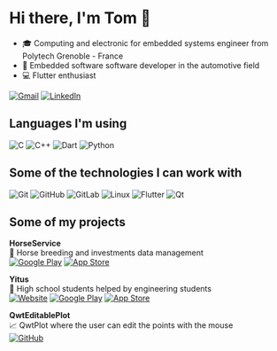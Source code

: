 # Hi there, I'm Tom 👋

-   :mortar_board: Computing and electronic for embedded systems engineer from Polytech Grenoble - France
-   :car: Embedded software software developer in the automotive field
-   :computer: Flutter enthusiast

[![Gmail](https://img.shields.io/badge/-GMAIL-D14836?style=for-the-badge&logo=gmail&logoColor=white)](mailto:tom.rivoire82@gmail.com)
[![LinkedIn](https://img.shields.io/badge/-LINKEDIN-0077B5?style=for-the-badge&logo=linkedin&logoColor=white)](https://www.linkedin.com/in/tom-rivoire/)

## Languages I'm using

![C](https://img.shields.io/badge/-C-000000?style=flat&logo=C)
![C++](https://img.shields.io/badge/-C++-000000?style=flat&logo=C%2B%2B&logoColor=00599C)
![Dart](https://img.shields.io/badge/-Dart-000000?style=flat&logo=Dart)
![Python](https://img.shields.io/badge/-Python-000000?style=flat&logo=python)

## Some of the technologies I can work with

![Git](https://img.shields.io/badge/-Git-000000?style=flat&logo=git&logoColor=F05032)
![GitHub](https://img.shields.io/badge/-GitHub-000000?style=flat&logo=github&logoColor=FFFFFF)
![GitLab](https://img.shields.io/badge/-GitLab-000000?style=flat&logo=GitLab)
![Linux](https://img.shields.io/badge/-Linux-000000?style=flat&logo=linux&logoColor=FCC624)
![Flutter](https://img.shields.io/badge/-Flutter-000000?style=flat&logo=Flutter&logoColor=0000C0)
![Qt](https://img.shields.io/badge/-Qt-000000?style=flat&logo=Qt)

## Some of my projects

**HorseService**  
:horse_racing: Horse breeding and investments data management  
[![Google Play](https://img.shields.io/badge/-GooglePlay-000000?style=flat&logo=Google-Play)](https://play.google.com/store/apps/details?id=com.olivate.horse_service)
[![App Store](https://img.shields.io/badge/-AppStore-000000?style=flat&logo=App-Store)](https://apps.apple.com/us/app/id1506163591)  

**Yitus**  
:school_satchel: High school students helped by engineering students  
[![Website](https://img.shields.io/badge/-Website-000000?style=flat&logo=Google-Chrome)](https://yitus.fr)
[![Google Play](https://img.shields.io/badge/-GooglePlay-000000?style=flat&logo=Google-Play)](https://play.google.com/store/apps/details?id=com.polytech.yitus)
[![App Store](https://img.shields.io/badge/-AppStore-000000?style=flat&logo=App-Store)](https://apps.apple.com/us/app/id1511317507)  

**QwtEditablePlot**  
:chart_with_upwards_trend: QwtPlot where the user can edit the points with the mouse  
[![GitHub](https://img.shields.io/badge/-Repository-000000?style=flat&logo=github&logoColor=FFFFFF)](https://github.com/TomRvr/QwtEditablePlot)  

<!--
**TomRvr/TomRvr** is a ✨ _special_ ✨ repository because its `README.md` (this file) appears on your GitHub profile.
icons : https://simpleicons.org
https://medium.com/@minamimunakata/how-to-store-images-for-use-in-readme-md-on-github-9fb54256e951
emojis https://gist.github.com/rxaviers/7360908
Here are some ideas to get you started:

- 🔭 I’m currently working on ...
- 🌱 I’m currently learning ...
- 👯 I’m looking to collaborate on ...
- 🤔 I’m looking for help with ...
- 💬 Ask me about ...
- 📫 How to reach me: ...
- 😄 Pronouns: ...
- ⚡ Fun fact: ...
-->
